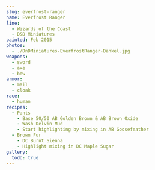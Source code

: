 ```yaml
---
slug: everfrost-ranger
name: Everfrost Ranger
line:
  - Wizards of the Coast
  - D&D Miniatures
painted: Feb 2015
photos:
  - ./DnDMiniatures-EverfrostRanger-Dankel.jpg
weapons:
  - sword
  - axe
  - bow
armor:
  - mail
  - cloak
race:
  - human
recipes:
  - Pants
    - Base 50/50 AB Golden Brown & AB Brown Oxide
    - Wash Delvin Mud
    - Start highlighting by mixing in AB Goosefeather
  - Brown Fur
    - DC Burnt Sienna
    - Highlight mixing in DC Maple Sugar
gallery:
  todo: true
---
```

